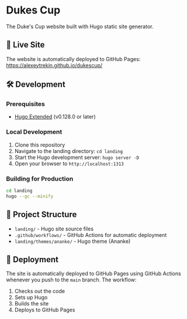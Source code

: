 # Dukes Cup

The Duke's Cup website built with Hugo static site generator.

## 🚀 Live Site

The website is automatically deployed to GitHub Pages: https://alexeytrekin.github.io/dukescup/

## 🛠️ Development

### Prerequisites
- [Hugo Extended](https://gohugo.io/installation/) (v0.128.0 or later)

### Local Development
1. Clone this repository
2. Navigate to the landing directory: `cd landing`
3. Start the Hugo development server: `hugo server -D`
4. Open your browser to `http://localhost:1313`

### Building for Production
```bash
cd landing
hugo --gc --minify
```

## 📁 Project Structure
- `landing/` - Hugo site source files
- `.github/workflows/` - GitHub Actions for automatic deployment
- `landing/themes/ananke/` - Hugo theme (Ananke)

## 🔄 Deployment

The site is automatically deployed to GitHub Pages using GitHub Actions whenever you push to the `main` branch. The workflow:

1. Checks out the code
2. Sets up Hugo
3. Builds the site
4. Deploys to GitHub Pages
